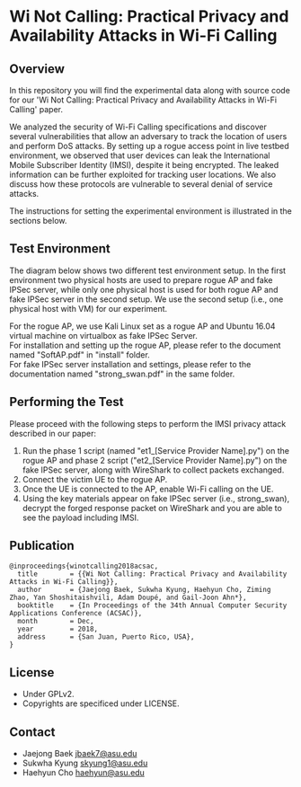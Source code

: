 # Wi Not Calling: Practical Privacy and Availability Attacks in Wi-Fi Calling

## Overview
In this repository you will find the experimental data along with source code for our 'Wi Not Calling: Practical Privacy and Availability Attacks in Wi-Fi Calling' paper. 

We analyzed the security of Wi-Fi Calling specifications and discover several vulnerabilities that allow an adversary to track the location of users and perform DoS attacks.
By setting up a rogue access point in live testbed environment, we observed that user devices can leak the International Mobile Subscriber Identity (IMSI), despite it being encrypted.
The leaked information can be further exploited for tracking user locations.
We also discuss how these protocols are vulnerable to several denial of service attacks.

The instructions for setting the experimental environment is illustrated in the sections below.

## Test Environment
The diagram below shows two different test environment setup. In the first environment two physical hosts are used to prepare rogue AP and fake IPSec server, while only one physical host is used for both rogue AP and fake IPSec server in the second setup. We use the second setup (i.e., one physical host with VM) for our experiment.  
  
For the rogue AP, we use Kali Linux set as a rogue AP and Ubuntu 16.04 virtual machine on virtualbox as fake IPSec Server.  
For installation and setting up the rogue AP, please refer to the document named "SoftAP.pdf" in "install" folder.  
For fake IPSec server installation and settings, please refer to the documentation named "strong_swan.pdf" in the same folder.  

## Performing the Test
Please proceed with the following steps to perform the IMSI privacy attack described in our paper:  
  
1. Run the phase 1 script (named "et1_[Service Provider Name].py") on the rogue AP and phase 2 script ("et2_[Service Provider Name].py") on the fake IPSec server, along with WireShark to collect packets exchanged.
2. Connect the victim UE to the rogue AP.
3. Once the UE is connected to the AP, enable Wi-Fi calling on the UE.
4. Using the key materials appear on fake IPSec server (i.e., strong_swan), decrypt the forged response packet on WireShark and you are able to see the payload including IMSI.

## Publication
```
@inproceedings{winotcalling2018acsac,
  title        = {{Wi Not Calling: Practical Privacy and Availability Attacks in Wi-Fi Calling}},
  author       = {Jaejong Baek, Sukwha Kyung, Haehyun Cho, Ziming Zhao, Yan Shoshitaishvili, Adam Doupé, and Gail-Joon Ahn*},
  booktitle    = {In Proceedings of the 34th Annual Computer Security Applications Conference (ACSAC)},
  month        = Dec,
  year         = 2018,
  address      = {San Juan, Puerto Rico, USA},
}
```

## License

- Under GPLv2.
- Copyrights are specificed under LICENSE.

## Contact

- Jaejong Baek <jbaek7@asu.edu>
- Sukwha Kyung <skyung1@asu.edu>
- Haehyun Cho <haehyun@asu.edu>


